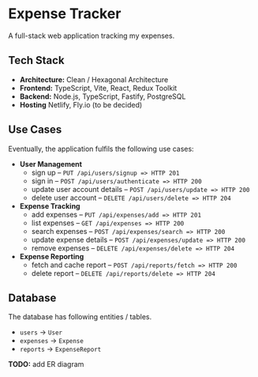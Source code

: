 # Expense Tracker

A full-stack web application tracking my expenses.

## Tech Stack

-   **Architecture:** Clean / Hexagonal Architecture
-   **Frontend:** TypeScript, Vite, React, Redux Toolkit
-   **Backend:** Node.js, TypeScript, Fastify, PostgreSQL
-   **Hosting** Netlify, Fly.io (to be decided)

## Use Cases

Eventually, the application fulfils the following use cases:

-   **User Management**
    -   sign up – `PUT /api/users/signup => HTTP 201`
    -   sign in – `POST /api/users/authenticate => HTTP 200`
    -   update user account details – `POST /api/users/update => HTTP 200`
    -   delete user account – `DELETE /api/users/delete => HTTP 204`
-   **Expense Tracking**
    -   add expenses – `PUT /api/expenses/add => HTTP 201`
    -   list expenses – `GET /api/expenses => HTTP 200`
    -   search expenses – `POST /api/expenses/search => HTTP 200`
    -   update expense details – `POST /api/expenses/update => HTTP 200`
    -   remove expenses – `DELETE /api/expenses/delete => HTTP 204`
-   **Expense Reporting**
    -   fetch and cache report – `POST /api/reports/fetch => HTTP 200`
    -   delete report – `DELETE /api/reports/delete => HTTP 204`

## Database

The database has following entities / tables.

-   `users` -> `User`
-   `expenses` -> `Expense`
-   `reports` -> `ExpenseReport`

**TODO:** add ER diagram
